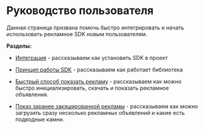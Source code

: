 # Руководство пользователя
Данная страница призвана помочь быстро интегрировать и начать использовать рекламное SDK новым пользователям.

**Разделы:**

-   [Интеграция](integration.md) - рассказываем как установить SDK в проект
    
-   [Принцип работы SDK](main-principles.md) - рассказываем как работает библиотека
    
-   [Быстрый способ показать рекламу](fast-show.md) - рассказываем как можно быстро инициализировать, скачать и показать рекламное объявления.
    
-   [Показ заранее закэшированной рекламы](cached-show.md) - рассказываем как можно загрузить сразу несколько рекламных объявлений и какие есть подводные камни.